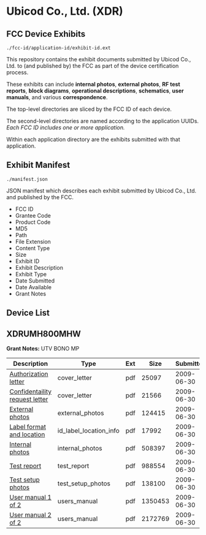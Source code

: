 # Ubicod Co., Ltd. (XDR)
## FCC Device Exhibits

```
./fcc-id/application-id/exhibit-id.ext
```

This repository contains the exhibit documents submitted by Ubicod Co., Ltd. to (and published by) the FCC as part of the device certification process.

These exhibits can include **internal photos**, **external photos**, **RF test reports**, **block diagrams**, **operational descriptions**, **schematics**, **user manuals**, and various **correspondence**.

The top-level directories are sliced by the FCC ID of each device.

The second-level directories are named according to the application UUIDs. *Each FCC ID includes one or more application.*

Within each application directory are the exhibits submitted with that application. 

## Exhibit Manifest

```
./manifest.json
```

JSON manifest which describes each exhibit submitted by Ubicod Co., Ltd. and published by the FCC.

- FCC ID
- Grantee Code
- Product Code
- MD5
- Path
- File Extension
- Content Type
- Size
- Exhibit ID
- Exhibit Description
- Exhibit Type
- Date Submitted
- Date Available
- Grant Notes

## Device List
## XDRUMH800MHW
**Grant Notes:** UTV BONO MP

| Description | Type | Ext | Size | Submitted | Available |
| ----------- | ---- | --- | ---- | --------- | --------- |
| [Authorization letter](XDRUMH800MHW/4318fd214e4f44f7be2ab57330f18dcc/1131750.pdf) | cover_letter | pdf | 25097 | 2009-06-30 | 2009-06-30 |
| [Confidentaility request letter](XDRUMH800MHW/4318fd214e4f44f7be2ab57330f18dcc/1131751.pdf) | cover_letter | pdf | 21566 | 2009-06-30 | 2009-06-30 |
| [External photos](XDRUMH800MHW/4318fd214e4f44f7be2ab57330f18dcc/1131752.pdf) | external_photos | pdf | 124415 | 2009-06-30 | 2009-06-30 |
| [Label format and location](XDRUMH800MHW/4318fd214e4f44f7be2ab57330f18dcc/1131753.pdf) | id_label_location_info | pdf | 17992 | 2009-06-30 | 2009-06-30 |
| [Internal photos](XDRUMH800MHW/4318fd214e4f44f7be2ab57330f18dcc/1131756.pdf) | internal_photos | pdf | 508397 | 2009-06-30 | 2009-06-30 |
| [Test report](XDRUMH800MHW/4318fd214e4f44f7be2ab57330f18dcc/1131755.pdf) | test_report | pdf | 988554 | 2009-06-30 | 2009-06-30 |
| [Test setup photos](XDRUMH800MHW/4318fd214e4f44f7be2ab57330f18dcc/1131754.pdf) | test_setup_photos | pdf | 138100 | 2009-06-30 | 2009-06-30 |
| [User manual 1 of 2](XDRUMH800MHW/4318fd214e4f44f7be2ab57330f18dcc/1131763.pdf) | users_manual | pdf | 1350453 | 2009-06-30 | 2009-06-30 |
| [User manual 2 of 2](XDRUMH800MHW/4318fd214e4f44f7be2ab57330f18dcc/1131764.pdf) | users_manual | pdf | 2172769 | 2009-06-30 | 2009-06-30 |
